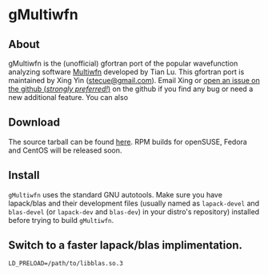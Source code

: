 # gMultiwfn

## About
gMultiwfn is the (unofficial) gfortran port of the popular wavefunction analyzing software [Multiwfn](http://sobereva.com/multiwfn) developed by Tian Lu. This gfortran port is maintained by Xing Yin (stecue@gmail.com). Email Xing or [open an issue on the github (*strongly preferred!*)](https://github.com/stecue/gMultiwfn/issues) on the github if you find any bug or need a new additional feature. You can also 

## Download
The source tarball can be found [here](http://sobereva.com/multiwfn). RPM builds for openSUSE, Fedora and CentOS will be released soon.

## Install
`gMultiwfn` uses the standard GNU autotools. Make sure you have lapack/blas and their development files (usually named as `lapack-devel` and `blas-devel` (or `lapack-dev` and `blas-dev`) in your distro's repository) installed before trying to build `gMultiwfn`.

## Switch to a faster lapack/blas implimentation.
`LD_PRELOAD=/path/to/libblas.so.3`
